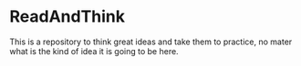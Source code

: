 # ReadAndThink
This is a repository to think great ideas and take them to practice, no mater what is the kind of idea it is going to be here.
